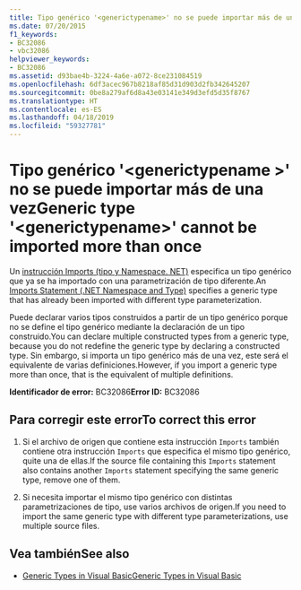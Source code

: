 ```yaml
---
title: Tipo genérico '<generictypename>' no se puede importar más de una vez
ms.date: 07/20/2015
f1_keywords:
- BC32086
- vbc32086
helpviewer_keywords:
- BC32086
ms.assetid: d93bae4b-3224-4a6e-a072-8ce231084519
ms.openlocfilehash: 6df3acec967b8218af85d31d903d2fb342645207
ms.sourcegitcommit: 0be8a279af6d8a43e03141e349d3efd5d35f8767
ms.translationtype: HT
ms.contentlocale: es-ES
ms.lasthandoff: 04/18/2019
ms.locfileid: "59327781"
---
```

# <a name="generic-type-generictypename-cannot-be-imported-more-than-once"></a><span data-ttu-id="7e0e8-102">Tipo genérico '\<generictypename >' no se puede importar más de una vez</span><span class="sxs-lookup"><span data-stu-id="7e0e8-102">Generic type '\<generictypename>' cannot be imported more than once</span></span>
<span data-ttu-id="7e0e8-103">Un [instrucción Imports (tipo y Namespace. NET)](../../visual-basic/language-reference/statements/imports-statement-net-namespace-and-type.md) especifica un tipo genérico que ya se ha importado con una parametrización de tipo diferente.</span><span class="sxs-lookup"><span data-stu-id="7e0e8-103">An [Imports Statement (.NET Namespace and Type)](../../visual-basic/language-reference/statements/imports-statement-net-namespace-and-type.md) specifies a generic type that has already been imported with different type parameterization.</span></span>  
  
 <span data-ttu-id="7e0e8-104">Puede declarar varios tipos construidos a partir de un tipo genérico porque no se define el tipo genérico mediante la declaración de un tipo construido.</span><span class="sxs-lookup"><span data-stu-id="7e0e8-104">You can declare multiple constructed types from a generic type, because you do not redefine the generic type by declaring a constructed type.</span></span> <span data-ttu-id="7e0e8-105">Sin embargo, si importa un tipo genérico más de una vez, este será el equivalente de varias definiciones.</span><span class="sxs-lookup"><span data-stu-id="7e0e8-105">However, if you import a generic type more than once, that is the equivalent of multiple definitions.</span></span>  
  
 <span data-ttu-id="7e0e8-106">**Identificador de error:** BC32086</span><span class="sxs-lookup"><span data-stu-id="7e0e8-106">**Error ID:** BC32086</span></span>  
  
## <a name="to-correct-this-error"></a><span data-ttu-id="7e0e8-107">Para corregir este error</span><span class="sxs-lookup"><span data-stu-id="7e0e8-107">To correct this error</span></span>  
  
1. <span data-ttu-id="7e0e8-108">Si el archivo de origen que contiene esta instrucción `Imports` también contiene otra instrucción `Imports` que especifica el mismo tipo genérico, quite una de ellas.</span><span class="sxs-lookup"><span data-stu-id="7e0e8-108">If the source file containing this `Imports` statement also contains another `Imports` statement specifying the same generic type, remove one of them.</span></span>  
  
2. <span data-ttu-id="7e0e8-109">Si necesita importar el mismo tipo genérico con distintas parametrizaciones de tipo, use varios archivos de origen.</span><span class="sxs-lookup"><span data-stu-id="7e0e8-109">If you need to import the same generic type with different type parameterizations, use multiple source files.</span></span>  
  
## <a name="see-also"></a><span data-ttu-id="7e0e8-110">Vea también</span><span class="sxs-lookup"><span data-stu-id="7e0e8-110">See also</span></span>

- [<span data-ttu-id="7e0e8-111">Generic Types in Visual Basic</span><span class="sxs-lookup"><span data-stu-id="7e0e8-111">Generic Types in Visual Basic</span></span>](../../visual-basic/programming-guide/language-features/data-types/generic-types.md)
